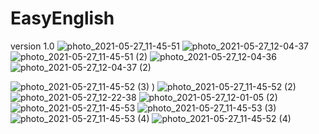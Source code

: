 # EasyEnglish
version 1.0 
![photo_2021-05-27_11-45-51](https://user-images.githubusercontent.com/78356285/120654035-ba079980-c49a-11eb-83ce-dcca9e52601d.jpg)
![photo_2021-05-27_12-04-37](https://user-images.githubusercontent.com/78356285/120655386-128b6680-c49c-11eb-89f1-1cf6258d516d.jpg)
![photo_2021-05-27_11-45-51 (2)](https://user-images.githubusercontent.com/78356285/120655423-1a4b0b00-c49c-11eb-875c-a53154730a33.jpg)
![photo_2021-05-27_12-04-36](https://user-images.githubusercontent.com/78356285/120655342-069fa480-c49c-11eb-8a63-40262e2c44c5.jpg)
![photo_2021-05-27_12-04-37 (2)](https://user-images.githubusercontent.com/78356285/120655348-099a9500-c49c-11eb-984c-8430b15a878d.jpg)

![photo_2021-05-27_11-45-52 (3)](https://user-images.githubusercontent.com/78356285/120654732-66e21680-c49b-11eb-8398-c55b3730387a.jpg)
)
![photo_2021-05-27_11-45-52 (2)](https://user-images.githubusercontent.com/78356285/120654751-6a759d80-c49b-11eb-9e4d-bec3e6046a9f.jpg)
![photo_2021-05-27_12-22-38](https://user-images.githubusercontent.com/78356285/120654788-719cab80-c49b-11eb-8548-560dafca3848.jpg)
![photo_2021-05-27_12-01-05 (2)](https://user-images.githubusercontent.com/78356285/120654793-74979c00-c49b-11eb-87c1-6c9cc6527cab.jpg)
![photo_2021-05-27_11-45-53](https://user-images.githubusercontent.com/78356285/120654827-7bbeaa00-c49b-11eb-9269-16309422056b.jpg)
![photo_2021-05-27_11-45-53 (3)](https://user-images.githubusercontent.com/78356285/120654848-7eb99a80-c49b-11eb-8ef2-0a7622ca2e0f.jpg)
![photo_2021-05-27_11-45-53 (4)](https://user-images.githubusercontent.com/78356285/120654856-811bf480-c49b-11eb-8f79-2dda06b53562.jpg)
![photo_2021-05-27_11-45-52 (4)](https://user-images.githubusercontent.com/78356285/120655619-4d8d9a00-c49c-11eb-89bb-0c33ed679e68.jpg)
